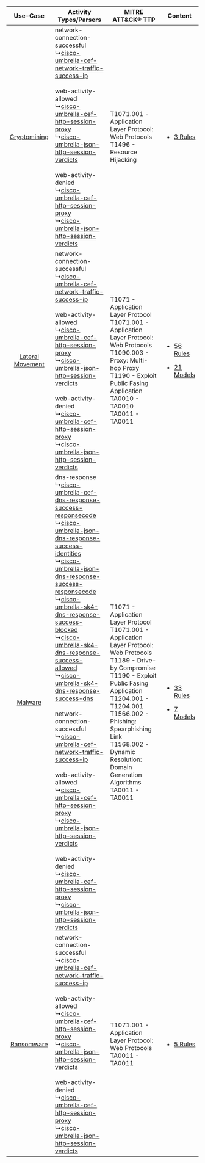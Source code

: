 |    Use-Case    | Activity Types/Parsers    | MITRE ATT&CK® TTP    | Content    |
|:----:| ---- | ---- | ---- |
|     [Cryptomining](../../../UseCases/uc_cryptomining.md)     |  network-connection-successful<br> ↳[cisco-umbrella-cef-network-traffic-success-ip](Ps/pC_ciscoumbrellacefnetworktrafficsuccessip.md)<br><br> web-activity-allowed<br> ↳[cisco-umbrella-cef-http-session-proxy](Ps/pC_ciscoumbrellacefhttpsessionproxy.md)<br> ↳[cisco-umbrella-json-http-session-verdicts](Ps/pC_ciscoumbrellajsonhttpsessionverdicts.md)<br><br> web-activity-denied<br> ↳[cisco-umbrella-cef-http-session-proxy](Ps/pC_ciscoumbrellacefhttpsessionproxy.md)<br> ↳[cisco-umbrella-json-http-session-verdicts](Ps/pC_ciscoumbrellajsonhttpsessionverdicts.md)<br>    | T1071.001 - Application Layer Protocol: Web Protocols<br>T1496 - Resource Hijacking<br>    | [<ul><li>3 Rules</li></ul>](RM/r_m_cisco_cisco_umbrella_Cryptomining.md)    |
| [Lateral Movement](../../../UseCases/uc_lateral_movement.md) |  network-connection-successful<br> ↳[cisco-umbrella-cef-network-traffic-success-ip](Ps/pC_ciscoumbrellacefnetworktrafficsuccessip.md)<br><br> web-activity-allowed<br> ↳[cisco-umbrella-cef-http-session-proxy](Ps/pC_ciscoumbrellacefhttpsessionproxy.md)<br> ↳[cisco-umbrella-json-http-session-verdicts](Ps/pC_ciscoumbrellajsonhttpsessionverdicts.md)<br><br> web-activity-denied<br> ↳[cisco-umbrella-cef-http-session-proxy](Ps/pC_ciscoumbrellacefhttpsessionproxy.md)<br> ↳[cisco-umbrella-json-http-session-verdicts](Ps/pC_ciscoumbrellajsonhttpsessionverdicts.md)<br>    | T1071 - Application Layer Protocol<br>T1071.001 - Application Layer Protocol: Web Protocols<br>T1090.003 - Proxy: Multi-hop Proxy<br>T1190 - Exploit Public Fasing Application<br>TA0010 - TA0010<br>TA0011 - TA0011<br>    | [<ul><li>56 Rules</li></ul><ul><li>21 Models</li></ul>](RM/r_m_cisco_cisco_umbrella_Lateral_Movement.md) |
|          [Malware](../../../UseCases/uc_malware.md)          |  dns-response<br> ↳[cisco-umbrella-cef-dns-response-success-responsecode](Ps/pC_ciscoumbrellacefdnsresponsesuccessresponsecode.md)<br> ↳[cisco-umbrella-json-dns-response-success-identities](Ps/pC_ciscoumbrellajsondnsresponsesuccessidentities.md)<br> ↳[cisco-umbrella-json-dns-response-success-responsecode](Ps/pC_ciscoumbrellajsondnsresponsesuccessresponsecode.md)<br> ↳[cisco-umbrella-sk4-dns-response-success-blocked](Ps/pC_ciscoumbrellask4dnsresponsesuccessblocked.md)<br> ↳[cisco-umbrella-sk4-dns-response-success-allowed](Ps/pC_ciscoumbrellask4dnsresponsesuccessallowed.md)<br> ↳[cisco-umbrella-sk4-dns-response-success-dns](Ps/pC_ciscoumbrellask4dnsresponsesuccessdns.md)<br><br> network-connection-successful<br> ↳[cisco-umbrella-cef-network-traffic-success-ip](Ps/pC_ciscoumbrellacefnetworktrafficsuccessip.md)<br><br> web-activity-allowed<br> ↳[cisco-umbrella-cef-http-session-proxy](Ps/pC_ciscoumbrellacefhttpsessionproxy.md)<br> ↳[cisco-umbrella-json-http-session-verdicts](Ps/pC_ciscoumbrellajsonhttpsessionverdicts.md)<br><br> web-activity-denied<br> ↳[cisco-umbrella-cef-http-session-proxy](Ps/pC_ciscoumbrellacefhttpsessionproxy.md)<br> ↳[cisco-umbrella-json-http-session-verdicts](Ps/pC_ciscoumbrellajsonhttpsessionverdicts.md)<br> | T1071 - Application Layer Protocol<br>T1071.001 - Application Layer Protocol: Web Protocols<br>T1189 - Drive-by Compromise<br>T1190 - Exploit Public Fasing Application<br>T1204.001 - T1204.001<br>T1566.002 - Phishing: Spearphishing Link<br>T1568.002 - Dynamic Resolution: Domain Generation Algorithms<br>TA0011 - TA0011<br> | [<ul><li>33 Rules</li></ul><ul><li>7 Models</li></ul>](RM/r_m_cisco_cisco_umbrella_Malware.md)    |
|       [Ransomware](../../../UseCases/uc_ransomware.md)       |  network-connection-successful<br> ↳[cisco-umbrella-cef-network-traffic-success-ip](Ps/pC_ciscoumbrellacefnetworktrafficsuccessip.md)<br><br> web-activity-allowed<br> ↳[cisco-umbrella-cef-http-session-proxy](Ps/pC_ciscoumbrellacefhttpsessionproxy.md)<br> ↳[cisco-umbrella-json-http-session-verdicts](Ps/pC_ciscoumbrellajsonhttpsessionverdicts.md)<br><br> web-activity-denied<br> ↳[cisco-umbrella-cef-http-session-proxy](Ps/pC_ciscoumbrellacefhttpsessionproxy.md)<br> ↳[cisco-umbrella-json-http-session-verdicts](Ps/pC_ciscoumbrellajsonhttpsessionverdicts.md)<br>    | T1071.001 - Application Layer Protocol: Web Protocols<br>TA0011 - TA0011<br>    | [<ul><li>5 Rules</li></ul>](RM/r_m_cisco_cisco_umbrella_Ransomware.md)    |
